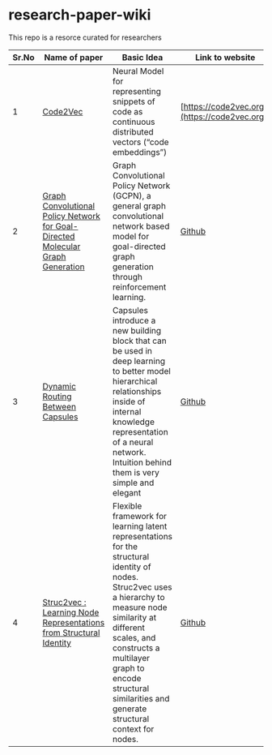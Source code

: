 # research-paper-wiki
This repo is a resorce curated for researchers 

|Sr.No | Name of paper| Basic Idea | Link to website | 
| --- | --- | --- | --- | 
| 1 | [Code2Vec](https://arxiv.org/pdf/1803.09473.pdf) | Neural Model for representing snippets of code as continuous distributed vectors (“code embeddings”) | [https://code2vec.org/](https://code2vec.org/) |
| 2 | [Graph Convolutional Policy Network for Goal-Directed Molecular Graph Generation](https://papers.nips.cc/paper/7877-graph-convolutional-policy-network-for-goal-directed-molecular-graph-generation.pdf) | Graph Convolutional Policy Network (GCPN), a general graph convolutional network based model for goal-directed graph generation through reinforcement learning. | [Github](https://github.com/bowenliu16/rl_graph_generation) |
| 3 | [Dynamic Routing Between Capsules](http://papers.nips.cc/paper/6975-dynamic-routing-between-capsules.pdf) | Capsules introduce a new building block that can be used in deep learning to better model hierarchical relationships inside of internal knowledge representation of a neural network. Intuition behind them is very simple and elegant | [Github](https://github.com/XifengGuo/CapsNet-Keras) |
| 4 | [Struc2vec : Learning Node Representations from Structural Identity](https://arxiv.org/pdf/1704.03165.pdf) | Flexible framework for learning latent representations for the structural identity of nodes. Struc2vec uses a hierarchy to measure node similarity at different scales, and constructs a multilayer graph to encode structural similarities and generate structural context for nodes. | [Github](https://github.com/leoribeiro/struc2vec) |
